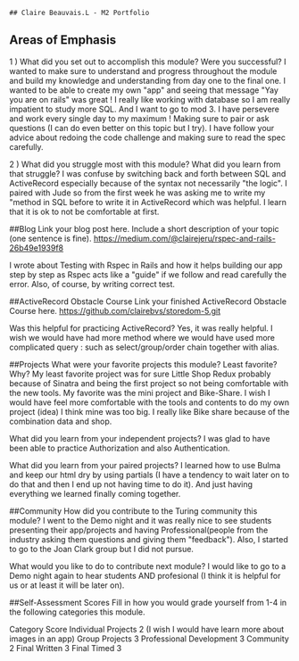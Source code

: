 
    ## Claire Beauvais.L - M2 Portfolio


## Areas of Emphasis
  1 ) What did you set out to accomplish this module? Were you successful?
    I wanted to make sure to understand and progress throughout the module and build my knowledge and understanding from day one to the final one.
    I wanted to be able to create my own "app" and seeing that message "Yay you are on rails" was great ! I really like working with database so I am really impatient to study more SQL.
    And I want to go to mod 3.
    I have persevere and work every single day to my maximum ! Making sure to pair or ask questions (I can do even better on this topic but I try). I have follow your advice about redoing the code challenge and making sure to read the spec carefully.

  2 ) What did you struggle most with this module? What did you learn from that struggle?
    I was confuse by switching back and forth between SQL and ActiveRecord especially because of the syntax not necessarily "the logic". I paired with Jude so from the first week he was asking me to write my "method in SQL before to write it in ActiveRecord which was helpful.
    I learn that it is ok to not be comfortable at first.

##Blog
Link your blog post here. Include a short description of your topic (one sentence is fine).
https://medium.com/@clairejeru/rspec-and-rails-26b49e1939f8

I wrote about Testing with Rspec in Rails and how it helps building our app step by step as Rspec acts like a "guide" if we follow and read carefully the error. Also, of course, by writing correct test.

##ActiveRecord Obstacle Course
Link your finished ActiveRecord Obstacle Course here.
https://github.com/clairebvs/storedom-5.git

Was this helpful for practicing ActiveRecord?
Yes, it was really helpful. I wish we would have had more method where we would have used more complicated query : such as select/group/order chain together with alias.

##Projects
What were your favorite projects this module? Least favorite? Why?
My least favorite project was for sure Little Shop Redux probably because of Sinatra and being the first project so not being comfortable with the new tools.
My favorite was the mini project and Bike-Share. I wish I would have feel more comfortable with the tools and contents to do my own project (idea) I think mine was too big. I really like Bike share because of the combination data and shop.

What did you learn from your independent projects?
I was glad to have been able to practice Authorization and also Authentication.

What did you learn from your paired projects?
I learned how to use Bulma and keep our html dry by using partials (I have a tendency to wait later on to do that and then I end up not having time to do it). And just having everything we learned finally coming together.

##Community
How did you contribute to the Turing community this module?
I went to the Demo night and it was really nice to see students presenting their app/projects and having Professional(people from the industry asking them questions and giving them "feedback").
Also, I started to go to the Joan Clark group but I did not pursue.

What would you like to do to contribute next module?
I would like to go to a Demo night again to hear students AND profesional (I think it is helpful for us or at least it will be later on).

##Self-Assessment Scores
Fill in how you would grade yourself from 1-4 in the following categories this module.

Category	Score
Individual Projects	2 (I wish I would have learn more about images in an app)
Group Projects	3
Professional Development	3
Community	2
Final Written	3
Final Timed	3
